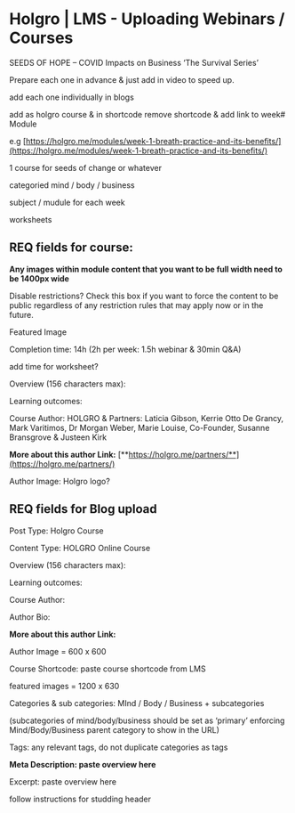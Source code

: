 
# Holgro | LMS - Uploading Webinars / Courses

SEEDS OF HOPE – COVID Impacts on Business ‘The Survival Series’

[](https://docs.google.com/document/d/194x5fbLFijKODhqlCZdridfZIWS2frdl/edit?usp=sharing&ouid=110817163015666125328&rtpof=true&sd=true)

Prepare each one in advance & just add in video to speed up.

add each one individually in blogs

add as holgro course & in shortcode remove shortcode & add link to week# Module

e.g [https://holgro.me/modules/week-1-breath-practice-and-its-benefits/](https://holgro.me/modules/week-1-breath-practice-and-its-benefits/)

1 course for seeds of change or whatever

categoried mind / body / business

subject / mudule for each week

worksheets

## REQ fields for course:

**Any images within module content that you want to be full width need to be 1400px wide**

Disable restrictions? Check this box if you want to force the content to be public regardless of any restriction rules that may apply now or in the future.

Featured Image

Completion time: 14h (2h per week: 1.5h webinar & 30min Q&A)

add time for worksheet?

Overview (156 characters max):

Learning outcomes:

Course Author: HOLGRO & Partners: Laticia Gibson, Kerrie Otto De Grancy, Mark Varitimos, Dr Morgan Weber, Marie Louise, Co-Founder, Susanne Bransgrove & Justeen Kirk

**More about this author Link:** [**https://holgro.me/partners/**](https://holgro.me/partners/)

Author Image: Holgro logo?

## REQ fields for Blog upload

Post Type: Holgro Course

Content Type: HOLGRO Online Course

Overview (156 characters max):

Learning outcomes:

Course Author:

Author Bio:

**More about this author Link:**

Author Image = 600 x 600

Course Shortcode: paste course shortcode from LMS

featured images = 1200 x 630

Categories & sub categories: MInd / Body / Business + subcategories

(subcategories of mind/body/business should be set as ‘primary’ enforcing Mind/Body/Business parent category to show in the URL)

Tags: any relevant tags, do not duplicate categories as tags

**Meta Description: paste overview here**

Excerpt: paste overview here

follow instructions for studding header